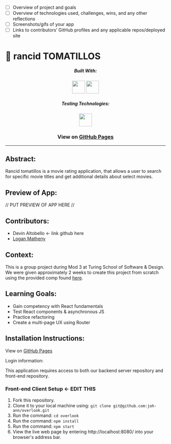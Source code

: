 - [ ] Overview of project and goals
- [ ] Overview of technologies used, challenges, wins, and any other reflections
- [ ] Screenshots/gifs of your app
- [ ] Links to contributors’ GitHub profiles and any applicable repos/deployed site

# 🥫 rancid TOMATILLOS

<div align="center">
  
##### Built With:
<img height="40px" src="https://cdn.jsdelivr.net/gh/devicons/devicon/icons/javascript/javascript-original.svg" />
<img height="40px" src="https://cdn.jsdelivr.net/gh/devicons/devicon/icons/react/react-original-wordmark.svg" />


##### Testing Technologies:
<img height="40px" src="https://avatars.githubusercontent.com/u/8908513?s=200&v=4"/>

### View on [GitHub Pages](<(loganpaulmatheny.github.io./rancid-tomatillos/)>)

</div>

---

## Abstract:

Rancid tomatillos is a movie rating application, that allows a user to search for specific movie titles and get additional details about select movies. 

## Preview of App:

// PUT PREVIEW OF APP HERE //

## Contributors:

- Devin Altobello <- link github here
- [Logan Matheny](https://github.com/loganpaulmatheny)

## Context:

This is a group project during Mod 3 at Turing School of Software & Design. We were given approximately 2 weeks to create this project from scratch using the provided comp found [here](https://frontend.turing.edu/projects/module-3/rancid-tomatillos-v3.html).

## Learning Goals:

- Gain competency with React fundamentals
- Test React components & asynchronous JS
- Practice refactoring
- Create a multi-page UX using Router

## Installation Instructions:

View on [GitHub Pages](https://loganpaulmatheny.github.io/rancid-tomatillos/)

Login information:

This application requires access to both our backend server repository and front-end repository.

### Front-end Client Setup <- EDIT THIS

1. Fork this repository.
2. Clone it to your local machine using: `git clone git@github.com:joh-ann/overlook.git`
3. Run the command: `cd overlook`
4. Run the command: `npm install`
5. Run the command: `npm start`
6. View the live web page by entering http://localhost:8080/ into your browser's address bar.
